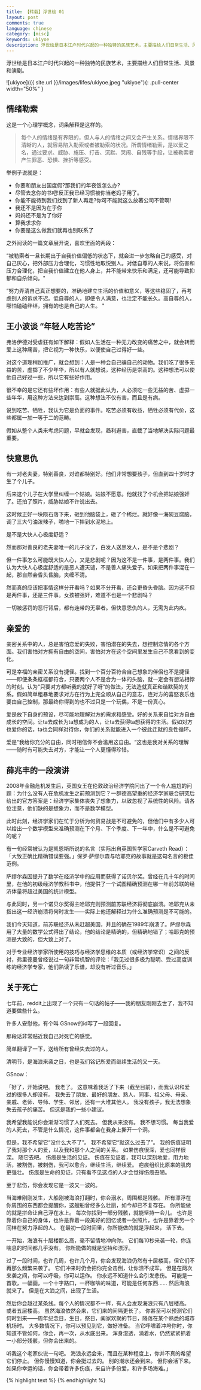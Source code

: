```yaml
---
title: 【转载】浮世绘 01
layout: post
comments: true
language: chinese
category: [misc]
keywords: ukiyoe
description: 浮世绘是日本江户时代兴起的一种独特的民族艺术，主要描绘人们日常生活、风景和演剧。
---
```


浮世绘是日本江户时代兴起的一种独特的民族艺术，主要描绘人们日常生活、风景和演剧。

<!-- more -->

![ukiyoe]({{ site.url }}/images/lifes/ukiyoe.jpeg "ukiyoe"){: .pull-center width="50%" }

## 情绪勒索

这是一个心理学概念，词条解释是这样的。

> 每个人的情绪是有界限的，但人与人的情绪之间又会产生关系。情绪界限不清晰的人，就容易陷入勒索或者被勒索的状况。所谓情绪勒索，是以爱之名，通过要求、威胁、施压、打击、沉默、哭闹、自残等手段，让被勒索者产生罪恶、恐惧、挫折等感受。

举例子说就是：

* 你要和朋友出国度假?那我们的年夜饭怎么办?
* 尽管去念你的书吧!反正我已经习惯被你当老妈子用了。
* 你能不能待到我们找到了新人再走?你可不能就这么放著公司不管啊!
* 我还不是因为在乎你
* 妈妈还不是为了你好
* 算我求求你
* 你要是这么做我们就再也别联系了

之外阅读的一篇文章展开说，喜欢里面的两段：

“被勒索者一旦长期出于自我价值偏低的状态下，就会进一步忽略自己的感受，对自己灰心，把外部压力合理化，习惯性地取悦别人。对低自尊的人来说，将伤害和压力合理化，把自我价值建立在他人身上，并不能带来快乐和满足，还可能导致抑郁和自杀倾向。"

“努力弄清自己真正想要的，准确地建立生活的价值和意义，等这些稳固了，再考虑别人的诉求不迟。低自尊的人，即便令人满意，也注定不能长久。高自尊的人，哪怕磕磕绊绊，拥有的也是自己的人生。 "


## 王小波谈 “年轻人吃苦论”

弗洛伊德对受虐狂有如下解释：假如人生活在一种无力改变的痛苦之中，就会转而爱上这种痛苦，把它视为一种快乐，以便使自己过得好一些。

对这个道理稍加推广，就会想到：人是一种会自己骗自己的动物。我们吃了很多无益的苦，虚掷了不少年华，所以有人就想说，这种经历是崇高的。这种想法可以使他自己好过一些，所以它有些好作用。

很不幸的是它还有些坏作用：有些人就据此认为，人必须吃一些无益的苦、虚掷一些年华，用这种方法来达到崇高。这种想法不仅有害，而且是有病。

说到吃苦、牺牲，我认为它是负面的事件。吃苦必须有收益，牺牲必须有代价，这些都属一加一等于二的范畴。

假如从整个人类来考虑问题，早就会发现，趋利避害，直截了当地解决实际问题最重要。

## 快意恩仇

有一对老夫妻，特别善良，对谁都特别好。他们非常想要孩子，但直到四十岁时才生了个儿子。

后来这个儿子在大学里纠缠一个姑娘。姑娘不愿意。他就找了个机会把姑娘强奸了。还拍了照片，威胁姑娘不许说出去。

这时候正好一块陨石落下来，砸到他脑袋上，砸了个稀烂。就好像一海碗豆腐脑，调了三大勺油泼辣子，啪地一下摔到水泥地上。

是不是大快人心极度舒适？

然而那对善良的老夫妻唯一的儿子没了，白发人送黑发人，是不是个悲剧？

但一件事怎么可能既大快人心，又是悲剧呢？因为这不是一件事，是两件事。我们认为大快人心极度舒适的是恶人遭天谴，不是善人痛失爱子。如果把两件事混在一起，那自然会昏头昏脑，夹缠不清。

然而真的应该把事情这样分开看吗？如果不分开看，还会更昏头昏脑。因为这不但是两件事，还是三件事。女孩被强奸，难道不也是一个悲剧吗？

一切被惩罚的恶行背后，都有连带的无辜者。但快意恩仇的人，无需为此内疚。

## 亲爱的

亲密关系中的人，总是害怕恋爱的失败，害怕潜在的失去，想控制恋情的各个方面。我们害怕对方拥有自由的空间，害怕对方在这个空间里发生自己不愿看到的变化。

可是幸福的亲密关系没有捷径。找到一个百分百符合自己想象的伴侣也不是捷径——即便条条框框都符合，只要两个人不是合为一体的头脑，就一定会有想法相悖的时刻。认为“只要对方都听我的就好了呀”的做法，无法造就真正和谐默契的关系。假如简单粗暴地要求对方在行为上完全顺从自己的意志，连对方的喜怒哀乐也要由自己控制，那最终你得到的也不过只是一个玩偶，不是一份真心。

爱是放下自身的预设，尽可能地理解对方的需求和感受。好的关系来自给对方自由成长的空间。让ta去成长为ta想成为的人，让ta去获得ta想获得的生活。假如对方也爱你的话，ta也会同样对待你，你们的关系就能进入一个彼此迁就的良性循环。

爱是“我给你充分的自由，同时相信你不会滥用这自由。“这也是我对关系的理解——随时有可能失去对方，才能让一个人更懂得珍惜。

## 薛兆丰的一段演讲

2008年金融危机发生后，英国女王在伦敦政治经济学院问出了一个令人尴尬的问题：为什么没有人在危机发生之前预测到它？一群德高望重的经济学家联合研究后给出的官方答案是：经济学家集体丧失了想象力，以致忽视了系统性的风险。请各位注意，他们缺的是想象力，而不是数学模型。

此时此刻，经济学家们在忙于分析为何贸易战是不可避免的，但他们中有多少人可以给出一个数学模型来准确预测在下个月、下个季度、下一年中，什么是不可避免的呢？

有一句经常被认为是凯恩斯所说的名言（实际出自英国哲学家Carveth Read）：「大致正确比精确错误要强。」保罗·萨缪尔森与哈耶克的故事就是这句名言的极佳范例。

萨缪尔森因提升了数学在经济学中的应用而获得了诺贝尔奖。曾经在几十年的时间里，在他的初级经济学教科书中，他提供了一个试图精确预测在哪一年前苏联的经济体量将超过美国的统计模型。

与此同时，另一个诺贝尔奖得主哈耶克则预测前苏联经济将彻底崩溃。哈耶克从未指出这一经济崩溃将何时发生——实际上他还解释过为什么准确预测是不可能的。

我们今天知道，前苏联经济从未赶超美国，并且的确在1989年崩溃了。萨缪尔森用了大量的数学公式得出了结论，他的结论是精确的，但精确地错了；哈耶克的预测是大致的，但大致上对了。

对于专业经济学家所使用的技巧与经济学思维的本质（或经济学常识）之间的反衬，弗里德曼曾经说过一句非常机智的评论：「我见过很多极为聪明、受过高度训练的经济学专家，他们熟读了乐谱，却没有听过音乐。」


<!--
【婚姻律师给全体女性“婚姻保命”的20条吐血忠告！】


婚姻法越来越严峻，已经是不争的事实了。“男方负责买房，女方负责买车、装修”的时代已经逐渐过去了，大城市里的女性争相买房，就是对婚姻法变化的反应。为此，我在大量的实务中总结20条忠告，供大家“保命”。

一、结婚前的忠告

1.不要着急结婚。因为你刚毕业，还不清楚自己需要什么。随着事业发展稳定，你的需求就变得更加稳定。此时寻找到的伴侣，在概率上更适合结婚。也说不定，你压根就不想结婚。

2.要查对方的征信。一可以在中国执行信息公开网里查询是不是“老赖”，二可以让对方在中国人民银行当地分行打印征信报告。

3.要让对方在户籍所在地的民政局查“婚姻登记档案”，看是否曾经离婚。离婚的话，要看民政局存档的离婚协议。要看离婚协议里是否还有巨额赔偿金尚未履行，这可能会影响婚后质量。

4.要争取在婚前自己买房。全款买房就完全是自己的；按揭买房，只有婚后共同还贷部分所对应的价值是共同的。如果是对方先按揭了，你婚后想买房，就属于二套房，可能给不起首付。

5.如果对方出钱给你买房或者共同出钱买房，要问清楚资金来源，是否存在借款或附条件的赠与，并以书面方式确认下来，最好能让对方父母签字。

6.婚前共同买房，最好以书面形式约定份额，避免离婚时有争议。

7.收彩礼、嫁妆，要在领取结婚证前收取，不要领证后才收。前者是个人财产，后者被推定为共同财产。

8.婚前一定要体检，查看对方的体检报告。

二、结婚后的忠告

9.不要学苏明玉，事业上大成功的女性，大多是“六亲不认”。所谓“六亲不认”，不是说不为人母、人女，而是不被中国传统的家庭伦理拖累。这种女性，必然成为家庭的主导，子女的榜样。

10.父母为自己婚后买房，建议全额出资（自己一定不要出钱），写自己名字，才能保证房屋是自己个人的。

11.如果自己父母只能出首付，那就去公证处做个人赠与公证，把这笔首付赠与给你个人。然后买的房屋，写自己名字。这样至少能保证首付部分所对应的房屋价值是个人的。

12.如果共同出资购房，房屋最好写夫妻俩的名字，谁也转不走。

13.对方父母出资购房，要保证不是附条件的赠与，保证不是借款。如果你证明不了是赠与，现在推定是借款。

14.不要挂名对方公司的法人、高管或股东。离婚时，对方可以把大额债务都解释成用于公司经营。这就是典型的“共同经营”，属于共同债务。

15.取消手机指纹开机，设置锁屏密码和sim卡的PIN码。避免对方用你手机或拔出sim卡插到其它手机里使用——搞网络借贷，向债权人发出确认/追认债务的短信。这样个人债务就变成共同债务了。

16.必须对家暴0容忍。因为，家暴是在夫妻关系里，一方对另一方的终极控制手段。如对方得逞一次，下次就会继续用这个手段来实现控制。你只有在家暴开始就懂得反击，才能让夫妻关系回归健康。具体参考：《老公全家打我，警察说：你们是互殴，不调解就一起拘留》

17.如对方每年都赚了不少钱时，要想办法把存款便成为不容易转移的固定资产。
18.要公证指定监护人，指定父母（若父母可靠）在自己丧失行为能力、重病昏迷时作为自己的监护人处理手术签字、财产管理等事项。

19.要掌握对方的银行账户、保险单、股票账户。离婚时，如果没有这些财产线索，等于分割不了对方的财产。除非你能找到有资源的人，花重金查询。

20.一定要保持学习婚姻法律实务知识的心态，时刻关注法律变化。在出现危机、作出重大决定前，最好能咨询专业婚姻律师。







最近收到一位粉丝发来的私信，给我讲了一个儿媳妇因为离婚，被婆婆挂上黑名单的事情。我看了以后觉得有必要把这个婆婆的法律“骚操作”讲出来分享给大家，给广大女同胞提个醒：婆婆的钱不白拿，婆家的房子不白要。遇到懂法的婆婆，让你想走都走不了，还顺便把你挂个黑名单。


2015年当事人女方和男方结婚，购买了上海的一套房子作为婚房，这套房子价值四百万，其中首付两百万是婆婆出钱。房产证写了男女双方名字。

婚后由双方共同还贷，每个月9000多的房贷，从女方公积金里扣五千多。

结婚一年后，男女双方因为性格原因矛盾激烈，最终导致离婚。

女方起诉到法院要求离婚，经过法院调解双方离婚。

婚虽然是离成了，但是双方对于房子怎么分无法达成一致。

卖房分钱，男方不同意。

按照当事人的意思，女方无意去分一半房子，首付的部分女方不感兴趣，但是贷款的部分必须解决。

离婚了双方肯定不能住在一起（男方母子目前在这房子住），而买房用女方的公积金，要等到几十年以后一直和前夫一起还贷款很不现实。

过户给男方不还贷款也不行，银行不同意。银行要求必须提前还贷款，否则也不能更名。可是提前还贷也做不到，买房已经倾家荡产，要把没还掉的贷款一次性还清也不行。

女方参与还贷的部分不多，但是毕竟也有对应的份额，所以为了拍卖房子，女方又起诉男方要求分割房产。

第二场官司刚打起来，第三场官司不期而至。
婆婆把儿子和“儿媳”告上法庭，要求双方偿还200万的首付，同时，保全了双方正在分割的这套房子。儿媳的分房官司只能中止，等婆婆的官司先出结果。

婆婆官司胜诉后，法院判决男女双方偿还婆婆200万首付。也就是说女方要拍卖房子之前，必须先还给婆婆一百万。100万不是个小数，女方自然也拿不出来。

婆婆第一时间申请了对前儿媳的强制执行。
由于女方拿不出现金偿还首付，无法执行生效判决，就得上黑名单。女方没钱，那就执行房子，但是执行谈何容易，走程序要排队，等着评估、拍卖，前后一般要一两年时间。法院在执行房产的期间，除非儿媳能凑出一百万，不然就只能干等。

让女方更加不平衡的是，婆婆与儿子本是一家，所以婆婆并没有对儿子申请强制执行，男方没上黑名单。

从2018年的9月，到今天已经半年过去了，法院还没有执行这套房子——现在由儿子和婆婆共同居住。

这位女方当事人现在是房子房子没得住，钱也没得分，贷款还得继续还，人还上了黑名单。
当事人的故事可能不是个案，所以我决定满足知友要求，隐去姓名把她的遭遇写在这里，提醒广大的女性朋友注意：结婚由男方父母出资买房，写双方名字，依然难以保证女性在婚姻中的地位和安全，一旦离婚，该分的财产未必能“分一半”，去掉首付和尚未偿还的贷款，剩下的部分不多不说，不要就净身出户，要就被挂黑名单，离了婚还要拖在官司里。

同时我也希望法院执行机构能够针对有房产的当事人在“现金债务”的执行中适当的考虑当事人的家庭情况，房价高企的背景下，买房结婚早已是普遍现象。小两口用六个钱包出首付，一般没有能力在离婚房产分割的过程中立刻承担对应的现金，在拍卖房产过程中慎用“失信被执行人”。
-->

## 关于死亡

七年前，reddit上出现了一个只有一句话的帖子——我的朋友刚刚去世了，我不知道要做些什么。

许多人安慰他，有个叫 GSnow的id写了一段回复。

那段话非常贴近我自己对死亡的感觉。

简单翻译了一下，送给所有曾经失去过的人。

清明节，是海浪来袭之日，也是我们铭记所爱而继续生活的又一天。

GSnow：

「好了，开始说吧。 我老了。 这意味着我活了下来（截至目前），而我认识和爱过的很多人却没有。 我失去了朋友、最好的朋友、熟人、同事、祖父母、母亲、亲戚、老师、导师、学生、邻居，还有一大堆其他人。 我没有孩子，我无法想象失去孩子的痛苦。 但这是我的一些小建议。

我希望我能说你会渐渐习惯了人们死去。 但我从来没有。 我不想习惯。 每当我爱的人死去，不管是什么情况，这件事都会在我身上撕开一个洞。 

但是，我不希望它“没什么大不了”。 我不希望它“就这么过去了”。 我的伤痕证明了我对那个人的爱，以及我和那个人之间的关系。 如果伤痕很深，爱也同样很深。 随它去吧。 伤痕是生活的见证。 伤痕在见证着，我可以深刻地爱，用力地活，被割伤，被刺伤，我可以愈合，继续生活，继续爱。 疤痕组织比原来的肌肉更强壮。 伤痕是生命的见证，只有看不见这点的人才会觉得伤痕丑陋。

至于悲伤，你会发现它是一波又一波的。

当海难刚刚发生，大船刚被海浪打翻时，你会溺水，周围都是残骸。 所有漂浮在你周围的东西都会提醒你，这艘船曾经多么壮丽，如今却已不复存在。 你所能做的就是拼命让自己浮在水上。 每次你找到一部分残骸，就能坚持一会儿。 也许是靠着你自己的身体，也许是靠着一段美好的回忆或者一张照片，也许是靠着另一个同样在努力浮起的人。 在最初一段时间里，你所能做的就是浮起来， 活下去。

一开始，海浪有十层楼那么高，毫不留情地冲向你。 它们每10秒来袭一轮，你连喘息的时间都几乎没有。 你所能做的就是坚持和漂浮。

过了一段时间，也许几周，也许几个月，你会发现海浪仍然有十层楼高，但它们不再那么频繁来袭了。 它们冲来时仍会把你完全击倒，让你溃不成军。 但是在两次来袭之间，你可以呼吸，你可以运作。 你永远不知道什么会引发悲伤。 可能是一首歌，一幅画，一个十字路口，一杯咖啡的味道，可能是任何东西…… 然后海浪就来了。 但是在大浪之间，出现了生活。

然后你会越过某条线。每个人的情况都不一样，有人会发现海浪只有八层楼高。 或者五层楼高。 虽然海浪依然会来，它们来的间隔更长了。 你甚至可以预测它们何时到来——周年纪念日，生日，祭日，阖家欢聚的节日，降落在某个熟悉的城市机场时。 大多数情况下，你可以预见到它，做好准备。 当它呼啸着冲垮你时，你知道不管如何，你会，再一次，从水底出来。 浑身湿透，滴着水，仍然紧紧抓着一小部分残骸，但你会出来的。

听我这个老家伙说一句吧。 海浪永远会来，而且在某种程度上，你并不真的希望它们停止。 但你慢慢知道，你会挺过去的。 别的潮水还会到来。 但你会活下来。 如果你幸运的话，你会带着许多伤痕，来自许多份爱，和许多场海难。」


{% highlight text %}
{% endhighlight %}

